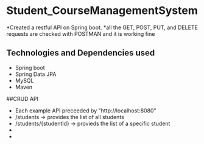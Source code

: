 # Student_CourseManagementSystem
*Created a restful API on Spring boot.
*all the GET, POST, PUT, and DELETE requests are checked with POSTMAN and it is working fine

## Technologies and Dependencies used
* Spring boot
* Spring Data JPA
* MySQL
* Maven

##CRUD API
* Each example API preceeded by "http://localhost:8080"
* /students -> provides the list of all students
* /students/{studentId} -> provieds the list of a specific student
*
*

